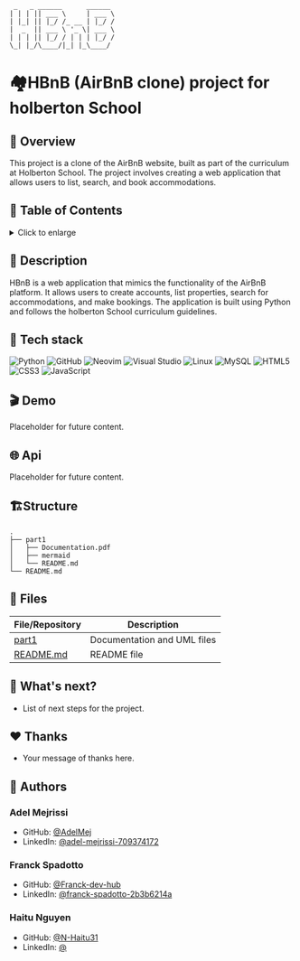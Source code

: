 ```
 _   _ ______      ______ 
| | | || ___ \     | ___ \
| |_| || |_/ /_ __ | |_/ /
|  _  || ___ \ '_ \| ___ \
| | | || |_/ / | | | |_/ /
\_| |_/\____/|_| |_\____/ 

```

# 🏘️HBnB (AirBnB clone) project for holberton School

## 📄 Overview

This project is a clone of the AirBnB website,
built as part of the curriculum at Holberton School.
The project involves creating a web application that allows users to
list, search, and book accommodations.

## 🔖 Table of Contents

<details>
 <summary>
  Click to enlarge
 </summary>

- 📝 [Description](#description)
- 🔨 [Tech stack](#tech-stack)
- 🎬 [Demo](#demo)
- 🌐 [Api](#api)
- 🏗️ [Structure](#structure)
- 📂 [Files](#files)
- 🔧 [What's next?](#-whats-next)
- ♥️ [Thanks](#%EF%B8%8F-thanks)
- 👷 [Authors](#-authors)

</details>

## 📝 Description

HBnB is a web application that mimics the functionality of the AirBnB platform.
It allows users to create accounts, list properties, search for accommodations,
and make bookings. The application is built using Python and follows the
holberton School curriculum guidelines.

## 🔨 Tech stack

![Python](https://img.shields.io/badge/python-3670A0?style=for-the-badge&logo=python&logoColor=ffdd54)
![GitHub](https://img.shields.io/badge/github-%23121011.svg?style=for-the-badge&logo=github&logoColor=white)
![Neovim](https://img.shields.io/badge/NeoVim-%2357A143.svg?&style=for-the-badge&logo=neovim&logoColor=white)
![Visual Studio](https://img.shields.io/badge/Visual%20Studio-5C2D91.svg?style=for-the-badge&logo=visual-studio&logoColor=white)
![Linux](https://img.shields.io/badge/Linux-FCC624?style=for-the-badge&logo=linux&logoColor=black)
![MySQL](https://img.shields.io/badge/mysql-4479A1.svg?style=for-the-badge&logo=mysql&logoColor=white)
![HTML5](https://img.shields.io/badge/html5-%23E34F26.svg?style=for-the-badge&logo=html5&logoColor=white)
![CSS3](https://img.shields.io/badge/css3-%231572B6.svg?style=for-the-badge&logo=css3&logoColor=white)
![JavaScript](https://img.shields.io/badge/javascript-%23323330.svg?style=for-the-badge&logo=javascript&logoColor=%23F7DF1E)

## 🎬 Demo

Placeholder for future content.

## 🌐 Api

Placeholder for future content.

## 🏗️Structure

```tree
.
├── part1
│   ├── Documentation.pdf
│   ├── mermaid
│   └── README.md
└── README.md
```

## 📂 Files

| **File/Repository** | **Description** |
|----------|-----------------|
| [part1](https://github.com/AdelMej/holbertonschool-hbnb/tree/main/part1) | Documentation and UML files |
| [README.md](https://github.com/AdelMej/holbertonschool-hbnb/blob/main/README.md) | README file |

## 🔧 What's next?

- List of next steps for the project.

## ♥️ Thanks

- Your message of thanks here.

## 👷 Authors

### **Adel Mejrissi**

- GitHub: [@AdelMej](https://github.com/fchavonet)
- LinkedIn: [@adel-mejrissi-709374172](https://www.linkedin.com/in/adel-mejrissi-709374172/)

### **Franck Spadotto**

- GitHub: [@Franck-dev-hub](https://github.com/Franck-dev-hub)
- LinkedIn: [@franck-spadotto-2b3b6214a](https://www.linkedin.com/in/franck-spadotto-2b3b6214a)

### **Haitu Nguyen**

- GitHub: [@N-Haitu31](https://github.com/N-Haitu31)
- LinkedIn: [@]()
